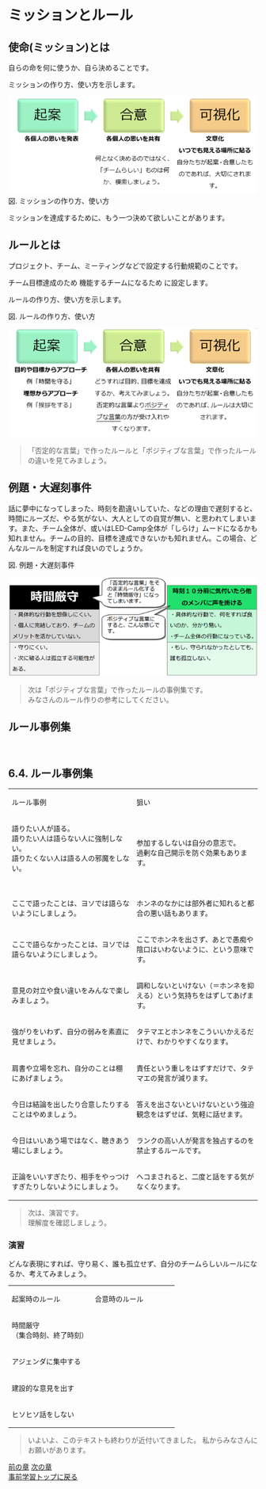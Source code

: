 # ミッションとルール

## 使命(ミッション)とは
自らの命を何に使うか、自ら決めることです。

ミッションの作り方、使い方を示します。

<center>
<img src="pic/05.png">
</center>
図. ミッションの作り方、使い方

ミッションを達成するために、もう一つ決めて欲しいことがあります。

## ルールとは
プロジェクト、チーム、ミーティングなどで設定する行動規範のことです。

チーム目標達成のため
機能するチームになるため
に設定します。


ルールの作り方、使い方を示します。


図. ルールの作り方、使い方
<center>
<img src="pic/06.png">
</center>

> 「否定的な言葉」で作ったルールと「ポジティブな言葉」で作ったルール  
> の違いを見てみましょう。  


## 例題・大遅刻事件
話に夢中になってしまった、時刻を勘違いしていた、などの理由で遅刻すると、時間にルーズだ、やる気がない、大人としての自覚が無い、と思われてしまいます。また、チーム全体が、或いはLED-Camp全体が「しらけ」ムードになるかも知れません。チームの目的、目標を達成できないかも知れません。この場合、どんなルールを制定すれば良いのでしょうか。

図. 例題・大遅刻事件

<center>
<img src="pic/07.png">
</center>

> 次は「ポジティブな言葉」で作ったルールの事例集です。  
> みなさんのルール作りの参考にしてください。  

## ルール事例集


<p><br></p>
<h2>6.4. ルール事例集</h2>

<table class="table table-bordered"><tbody><tr>
<td width="50%"><p>ルール事例<br></p></td><td width="50%"><p>狙い<br></p></td></tr><tr><td><p>語りたい人が語る。<br>語りたい人は語らない人に強制しない。<br>語りたくない人は語る人の邪魔をしない。<br><br></p></td><td><p>参加するしないは自分の意志で。<br>過剰な自己開示を防ぐ効果もあります。<br></p></td></tr><tr><td><p>ここで語ったことは、ヨソでは語らないようにしましょう。<br></p></td><td><p>ホンネのなかには部外者に知れると都合の悪い話もあります。<br></p></td></tr><tr><td><p>ここで語らなかったことは、ヨソでは語らないようにしましょう。<br></p></td><td><p>ここでホンネを出さず、あとで愚痴や陰口はいわないように、という意味です。<br></p></td></tr>
<tr>
<td><p>意見の対立や食い違いをみんなで楽しみましょう。<br></p>
</td>
<td><p>調和しないといけない（＝ホンネを抑える）という気持ちをはずしてあげます。<br></p>
</td>
</tr>
<tr>
<td><p>強がりをいわず、自分の弱みを素直に見せましょう。<br></p></td>
<td><p>タテマエとホンネをこういいかえるだけで、わかりやすくなります。<br></p></td>
</tr>
<tr>
<td><p>肩書や立場を忘れ、自分のことは棚にあげましょう。<br></p></td>
<td><p>責任という重しをはずすだけで、タテマエの発言が減ります。<br></p></td>
</tr>
<tr>
<td><p>今日は結論を出したり合意したりすることはやめましょう。<br></p></td>
<td><p>答えを出さないといけないという強迫観念をはずせば、気軽に話せます。<br></p></td>
</tr>
<tr>
<td><p>今日はいいあう場ではなく、聴きあう場にしましょう。<br></p></td>
<td><p>ランクの高い人が発言を独占するのを禁止するルールです。<br></p></td>
</tr>
<tr>
<td><p>正論をいいすぎたり、相手をやっつけすぎたりしないようにしましょう。<br></p></td>
<td><p>ヘコまされると、二度と話をする気がなくなります。<br></p></td>
</tr>
</tbody></table>

> 次は、演習です。  
> 理解度を確認しましょう。  


### 演習

どんな表現にすれば、守り易く、誰も孤立せず、自分のチームらしいルールになるか、考えてみましょう。

<table class="table table-bordered"><tbody><tr><td width="50%"><p>起案時のルール<br></p></td><td width="50%"><p>合意時のルール<br></p></td></tr><tr><td><p>時間厳守<br>（集合時刻、終了時刻）<br></p></td><td><br></td></tr><tr><td><p>アジェンダに集中する<br></p></td><td><br></td></tr><tr><td><p>建設的な意見を出す<br></p></td><td><br></td></tr><tr><td><p>ヒソヒソ話をしない<br></p></td><td><br></td></tr></tbody></table>

> いよいよ、このテキストも終わりが近付いてきました。
> 私からみなさんにお願いがあります。

[前の章](team_whatsteam.md)
[次の章](team_consensus.md)  
[事前学習トップに戻る](../../pre_learning/index.md)  
